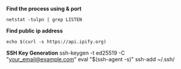**Find the process using & port**

    netstat -tulpn | grep LISTEN

**Find public ip address**

    echo $(curl -s https://api.ipify.org)

**SSH Key Generation**
ssh-keygen -t ed25519 -C "your_email@example.com"
eval "$(ssh-agent -s)"
ssh-add ~/.ssh/<private ssh file>
